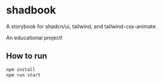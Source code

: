 # shadbook

A storybook for shadcn/ui, tailwind, and tailwind-css-animate.

An educational project!

## How to run

```bash
npm install
npm run start
```


